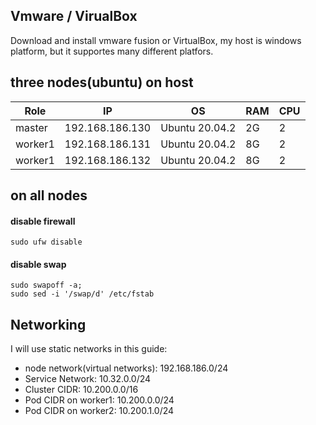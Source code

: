 ## Vmware / VirualBox

Download and install vmware fusion or VirtualBox, my host is windows platform, but it supportes many different platfors.

## three nodes(ubuntu) on host

|Role|IP|OS|RAM|CPU|
|----|----|----|----|----|
|master|192.168.186.130|Ubuntu 20.04.2|2G|2|
|worker1|192.168.186.131|Ubuntu 20.04.2|8G|2|
|worker1|192.168.186.132|Ubuntu 20.04.2|8G|2|

## on all nodes
#### disable firewall
```
sudo ufw disable
```
#### disable swap
```
sudo swapoff -a; 
sudo sed -i '/swap/d' /etc/fstab
```

## Networking
I will use static networks in this guide:


* node network(virtual networks):               192.168.186.0/24 
* Service Network:                              10.32.0.0/24 
* Cluster CIDR:                                  10.200.0.0/16 
* Pod CIDR on worker1:                           10.200.0.0/24
* Pod CIDR on worker2:                           10.200.1.0/24




